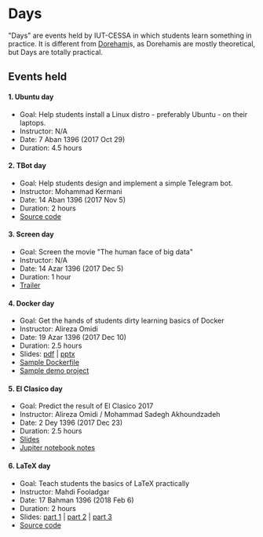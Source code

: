 Days
====

"Days" are events held by IUT-CESSA in which students learn something in practice. It is different from [Dorehami](https://github.com/iut-cessa/dorehami)s, as Dorehamis are mostly theoretical, but Days are totally practical.  

Events held
----
#### 1. Ubuntu day  
  * Goal: Help students install a Linux distro - preferably Ubuntu - on their laptops.
  * Instructor: N/A
  * Date: 7 Aban 1396 (2017 Oct 29)
  * Duration: 4.5 hours

#### 2. TBot day
  * Goal: Help students design and implement a simple Telegram bot.
  * Instructor: Mohammad Kermani
  * Date: 14 Aban 1396 (2017 Nov 5)
  * Duration: 2 hours
  * [Source code](tbotday)

#### 3. Screen day
  * Goal: Screen the movie "The human face of big data"
  * Instructor: N/A
  * Date: 14 Azar 1396 (2017 Dec 5)
  * Duration: 1 hour
  * [Trailer](https://www.youtube.com/watch?v=NpA3gP9xHMg)

#### 4. Docker day
  * Goal: Get the hands of students dirty learning basics of Docker
  * Instructor: Alireza Omidi
  * Date: 19 Azar 1396 (2017 Dec 10)
  * Duration: 2.5 hours
  * Slides: [pdf](dockerday/Docker.pdf) | [pptx ](dockerday/Docker.pptx)
  * [Sample Dockerfile](dockerday/Dockerfile)
  * [Sample demo project](https://github.com/Cloud-Demo-Team/voting-demo)

#### 5. El Clasico day
  * Goal: Predict the result of El Clasico 2017
  * Instructor: Alireza Omidi / Mohammad Sadegh Akhoundzadeh
  * Date: 2 Dey 1396 (2017 Dec 23)
  * Duration: 2.5 hours
  * [Slides](elclasicoday/elclasico.pdf)
  * [Jupiter notebook notes](elclasicoday/elclasico.ipynb)

#### 6. LaTeX day
* Goal: Teach students the basics of LaTeX practically
* Instructor: Mahdi Fooladgar
* Date: 17 Bahman 1396 (2018 Feb 6)
* Duration: 2 hours
* Slides: [part 1](latexday/p1.pdf) | [part 2](latexday/p2.pdf) | [part 3](latexday/p3.pdf)
* [Source code](latexday/latex)